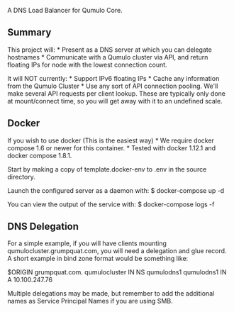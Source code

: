 A DNS Load Balancer for Qumulo Core.

Summary
-------------------------
This project will:
    * Present as a DNS server at which you can delegate hostnames 
    * Communicate with a Qumulo cluster via API, and return floating IPs for
        node with the lowest connection count.

It will NOT currently:
    * Support IPv6 floating IPs
    * Cache any information from the Qumulo Cluster
    * Use any sort of API connection pooling. We'll make several API requests
        per client lookup. These are typically only done at mount/connect
        time, so you will get away with it to an undefined scale.

Docker
--------------------------

If you wish to use docker (This is the easiest way)
    * We require docker compose 1.6 or newer for this container.
    * Tested with docker 1.12.1 and docker compose 1.8.1.

Start by making a copy of template.docker-env to .env in the source directory.

Launch the configured server as a daemon with: 
    $ docker-compose up -d

You can view the output of the service with:
    $ docker-compose logs -f

DNS Delegation
----------------------------

For a simple example, if you will have clients mounting
qumulocluster.grumpquat.com, you will need a delegation and glue record. A
short example in bind zone format would be something like:

$ORIGIN grumpquat.com.
qumulocluster   IN  NS     qumulodns1
qumulodns1      IN  A      10.100.247.76

Multiple delegations may be made, but remember to add the additional names as
Service Principal Names if you are using SMB.


